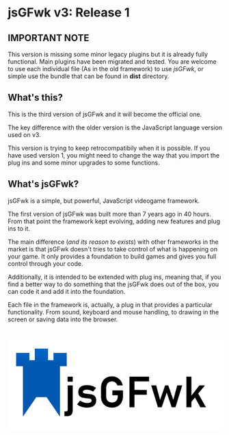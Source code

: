 # jsGFwk v3: Release 1

## IMPORTANT NOTE

This version is missing some minor legacy plugins but it is already fully functional. Main plugins have been migrated and tested. You are welcome to use each individual file (As in the old framework) to use *jsGFwk*, or simple use the bundle that can be found in **dist** directory.

## What's this?

This is the third version of jsGFwk and it will become the official one.

The key difference with the older version is the JavaScript language version used on v3.

This version is trying to keep retrocompatibily when it is possible. If you have used version 1, you might need to change the way that you import the plug ins and some minor upgrades to some functions.

## What's jsGFwk?

jsGFwk is a simple, but powerful, JavaScript videogame framework.

The first version of jsGFwk was built more than 7 years ago in 40 hours. From that point the framework kept evolving, adding new features and plug ins to it.

The main difference (*and its reason to exists*) with other frameworks in the market is that jsGFwk doesn't tries to take control of what is happening on your game. It only provides a foundation to build games and gives you full control through your code.

Additionally, it is intended to be extended with plug ins, meaning that, if you find a better way to do something that the jsGFwk does out of the box, you can code it and add it into the foundation.

Each file in the framework is, actually, a plug in that provides a particular functionality. From sound, keyboard and mouse handling, to drawing in the screen or saving data into the browser.

#

![jsGFwk](./jsGFwkLogo.png)

